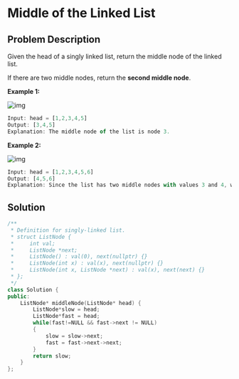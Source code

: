 # Middle of the Linked List

## Problem Description

Given the head of a singly linked list, return the middle node of the linked list.

If there are two middle nodes, return the **second middle node**.

**Example 1:**

![img](https://assets.nextleap.app/images/f1efe9e1-d6fd-4768-b916-8bdba547d002.jpg)

```js
Input: head = [1,2,3,4,5]
Output: [3,4,5]
Explanation: The middle node of the list is node 3.
```

**Example 2:**

![img](https://assets.nextleap.app/images/cc61d9bb-0492-43df-a8e7-9c19dfbffb31.jpg)

```js
Input: head = [1,2,3,4,5,6]
Output: [4,5,6]
Explanation: Since the list has two middle nodes with values 3 and 4, we return the second one.
```

## Solution

```cpp
/**
 * Definition for singly-linked list.
 * struct ListNode {
 *     int val;
 *     ListNode *next;
 *     ListNode() : val(0), next(nullptr) {}
 *     ListNode(int x) : val(x), next(nullptr) {}
 *     ListNode(int x, ListNode *next) : val(x), next(next) {}
 * };
 */
class Solution {
public:
    ListNode* middleNode(ListNode* head) {
        ListNode*slow = head;
        ListNode*fast = head;
        while(fast!=NULL && fast->next != NULL)
        {
            slow = slow->next;
            fast = fast->next->next;
        }
        return slow;
    }
};
```
